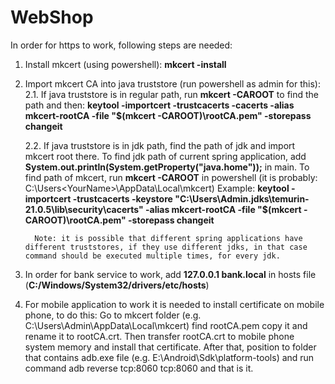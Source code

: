 # WebShop

In order for https to work, following steps are needed:
1. Install mkcert (using powershell): **mkcert -install**

2. Import mkcert CA into java truststore (run powershell as admin for this):
    2.1. If java truststore is in regular path, run **mkcert -CAROOT** to find the path and then:
         **keytool -importcert -trustcacerts -cacerts -alias mkcert-rootCA -file "$(mkcert -CAROOT)\rootCA.pem" -storepass changeit**

    2.2. If java truststore is in jdk path, find the path of jdk and import mkcert root there.
         To find jdk path of current spring application, add **System.out.println(System.getProperty("java.home"));** in main.
         To find path of mkcert, run **mkcert -CAROOT** in powershell (it is probably: C:\Users\<YourName>\AppData\Local\mkcert\)
         Example:
         **keytool -importcert -trustcacerts -keystore "C:\Users\Admin\.jdks\temurin-21.0.5\lib\security\cacerts" -alias mkcert-rootCA -file "$(mkcert -CAROOT)\rootCA.pem" -storepass changeit**

         Note: it is possible that different spring applications have different truststores, if they use different jdks, in that case command should be executed multiple times, for every jdk.

3. In order for bank service to work, add **127.0.0.1 bank.local** in hosts file (**C:/Windows/System32/drivers/etc/hosts**)

4. For mobile application to work it is needed to install certificate on mobile phone, to do this:
     Go to mkcert folder (e.g. C:\Users\Admin\AppData\Local\mkcert) find rootCA.pem copy it and rename it to rootCA.crt. Then transfer rootCA.crt to mobile phone system memory and install that certificate.
     After that, position to folder that contains adb.exe file (e.g. E:\Android\Sdk\platform-tools) and run command adb reverse tcp:8060 tcp:8060 and that is it.
